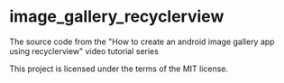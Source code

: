 # image_gallery_recyclerview
The source code from the "How to create an android image gallery app using recyclerview" video tutorial series


This project is licensed under the terms of the MIT license.

